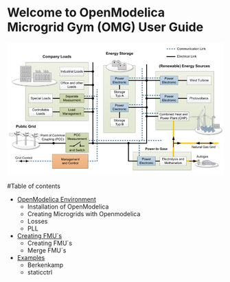 #  Welcome to OpenModelica Microgrid Gym (OMG) User Guide
![](../pictures/microgrid.jpg)

#Table of contents

* [OpenModelica Environment](OpenModelica.md) 
    * Installation of OpenModelica
    * Creating Microgrids with Openmodelica
    * Losses
    * PLL
* [Creating FMU´s](FMU.md) 
    * Creating FMU´s
    * Merge FMU´s
* [Examples](examples.md) 
    * Berkenkamp
    * staticctrl
     